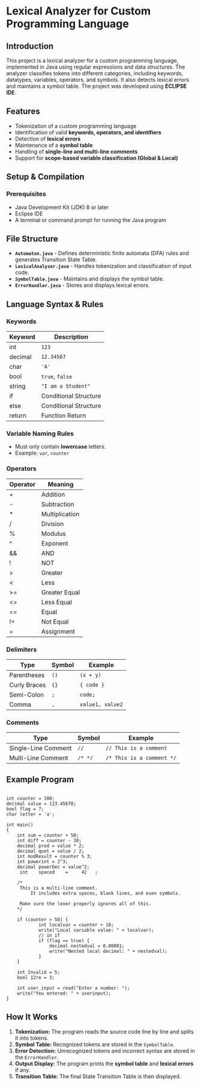 # Lexical Analyzer for Custom Programming Language

## Introduction
This project is a lexical analyzer for a custom programming language, implemented in Java using regular expressions and data structures. The analyzer classifies tokens into different categories, including keywords, datatypes, variables, operators, and symbols. It also detects lexical errors and maintains a symbol table. The project was developed using **ECLIPSE IDE**.

## Features
- Tokenization of a custom programming language
- Identification of valid **keywords, operators, and identifiers**
- Detection of **lexical errors**
- Maintenance of a **symbol table**
- Handling of **single-line and multi-line comments**
- Support for **scope-based variable classification (Global & Local)**

## Setup & Compilation
### Prerequisites
- Java Development Kit (JDK) 8 or later
- Eclipse IDE
- A terminal or command prompt for running the Java program

## File Structure
- **`Automaton.java`** - Defines deterministic finite automata (DFA) rules and generates Transition State Table.
- **`LexicalAnalyzer.java`** - Handles tokenization and classification of input code.
- **`SymbolTable.java`** - Maintains and displays the symbol table.
- **`ErrorHandler.java`** - Stores and displays lexical errors.

## Language Syntax & Rules

### Keywords
| Keyword           | Description              |
|-------------------|--------------------------|
| int          | `123`         |
| decimal   | `12.34567`      |
| char        | `'A'`         |
| bool         | `true`, `false` |
| string         | `"I am a Student"` |
| if          | Conditional Structure    |
| else   | Conditional Structure     |
| return        | Function Return        |

### Variable Naming Rules
- Must only contain **lowercase** letters.
- Example: `var`, `counter`

### Operators
| Operator  | Meaning         |
|----------|----------------|
| +      | Addition       |
| -      | Subtraction    |
| *      | Multiplication |
| /      | Division       |
| %      | Modulus        |
| ^      | Exponent       |
| &&      | AND     |
| !      | NOT     |
| >      | Greater      |
| <      | Less     |
| >=      | Greater Equal     |
| <=      | Less Equal     |
| ==      | Equal     |
| !=      | Not Equal     |
| =      | Assignment     |

### Delimiters
| Type             | Symbol     | Example |
|-----------------|-----------|---------|
| Parentheses     | `()`      | `(x + y)` |
| Curly Braces    | `{}`      | `{ code }` |
| Semi-Colon    | `;`      | `code;` |
| Comma    | `,`      | `value1, value2` |

### Comments
| Type             | Symbol     | Example |
|-----------------|-----------|---------|
| Single-Line Comment | `//` | `// This is a comment` |
| Multi-Line Comment | `/* */` | `/* This is a comment */` |

## Example Program
```

int counter = 100;             
decimal value = 123.45678;      
bool flag = 7;               
char letter = 'a';   
           
int main()
{
	int sum = counter + 50;         
	int diff = counter - 30;       
	decimal prod = value * 2;       
	decimal quot = value / 2;       
	int modResult = counter % 3;    
	int powerint = 2^3;             
	decimal powerDec = value^2;     
  	 int    spaced    =     42   ;

	/*
   	 This is a multi-line comment.
    	 It includes extra spaces, blank lines, and even symbols.
    
   	 Make sure the lexer properly ignores all of this.
	*/

	if (counter > 50) {
    		int localvar = counter + 10;
    		write("Local variable value: " + localvar);
    		// in if
    		if (flag == true) {
        		decimal nestedval = 0.00001;   
        		write("Nested local decimal: " + nestedval);
    		}
	}

	int Invalid = 5;  
	bool 12re = 3;

	int user_input = read("Enter a number: ");
	write("You entered: " + userinput);
}

```

## How It Works
1. **Tokenization:** The program reads the source code line by line and splits it into tokens.
3. **Symbol Table:** Recognized tokens are stored in the `SymbolTable`.
4. **Error Detection:** Unrecognized tokens and incorrect syntax are stored in the `ErrorHandler`.
5. **Output Display:** The program prints the **symbol table** and **lexical errors** if any.
6. **Transition Table:** The final State Transition Table is then displayed.

